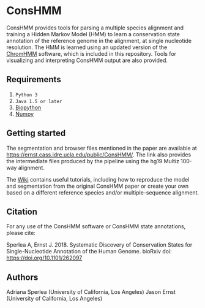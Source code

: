 # ConsHMM
ConsHMM provides tools for parsing a multiple species alignment and training a Hidden Markov Model (HMM) to learn a conservation state annotation of the reference genome in the alignment, at single nucleotide resolution. The HMM is learned using an updated version of the [ChromHMM](http://compbio.mit.edu/ChromHMM/) software, which is included in this repository. Tools for visualizing and interpreting ConsHMM output are also provided. 

## Requirements
1. `Python 3`
2. `Java 1.5 or later`
2. [Biopython](http://biopython.org/wiki/Download)
3. [Numpy](http://www.numpy.org/)

## Getting started
The segmentation and browser files mentioned in the paper are available at https://ernst.cass.idre.ucla.edu/public/ConsHMM/. The link also provides the intermediate files produced by the pipeline using the hg19 Multiz 100-way alignment.

The [Wiki](https://github.com/ernstlab/ConsHMM/wiki) contains useful tutorials, including how to reproduce the model and segmentation from the original ConsHMM paper or create your own based on a different reference species and/or multiple-sequence alignment.

## Citation

For any use of the ConsHMM software or ConsHMM state annotations, please cite:

Sperlea A, Ernst J. 2018. Systematic Discovery of Conservation States for Single-Nucleotide Annotation of the Human Genome. bioRxiv doi: https://doi.org/10.1101/262097

## Authors

Adriana Sperlea (University of California, Los Angeles)
Jason Ernst (University of California, Los Angeles)
